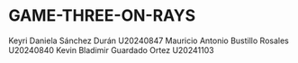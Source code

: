 # GAME-THREE-ON-RAYS
Keyri Daniela Sánchez Durán U20240847
Mauricio Antonio Bustillo Rosales U20240840
Kevin Bladimir Guardado Ortez U20241103
